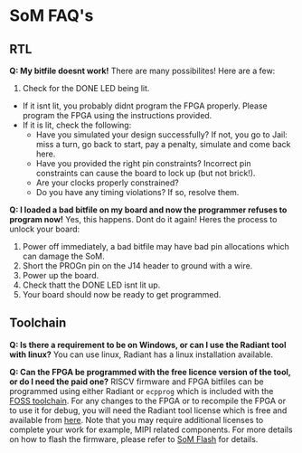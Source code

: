 # SoM FAQ's

## RTL
**Q: My bitfile doesnt work!**
There are many possibilites! Here are a few:
1. Check for the DONE LED being lit. 
  - If it isnt lit, you probably didnt program the FPGA properly. Please program the FPGA using the instructions provided.
  - If it is lit, check the following:
    - Have you simulated your design successfully? If not, you go to Jail: miss a turn, go back to start, pay a penalty, simulate and come back here.
    - Have you provided the right pin constraints? Incorrect pin constraints can cause the board to lock up (but not brick!).
    - Are your clocks properly constrained?
    - Do you have any timing violations? If so, resolve them.

**Q: I loaded a bad bitfile on my board and now the programmer refuses to program now!**
Yes, this happens. Dont do it again! Heres the process to unlock your board:
1. Power off immediately, a bad bitfile may have bad pin allocations which can damage the SoM.
2. Short the PROGn pin on the J14 header to ground with a wire.
3. Power up the board. 
4. Check thatt the DONE LED isnt lit up.
5. Your board should now be ready to get programmed.

## Toolchain
**Q: Is there a requirement to be on Windows, or can I use the Radiant tool with linux?**
You can use linux, Radiant has a linux installation available.

**Q: Can the FPGA be programmed with the free licence version of the tool, or do I need the paid one?** RISCV firmware and FPGA bitfiles can be programmed using either Radiant or `ecpprog` which is included with the [FOSS toolchain](https://github.com/FPGAwars/toolchain-icestorm/releases/). For any changes to the FPGA or to recompile the FPGA or to use it for debug, you will need the Radiant tool license which is free and available from [here](https://www.latticesemi.com/Support/Licensing#requestRadiant). Note that you may require additional licenses to complete your work for example, MIPI related components. For more details on how to flash the firmware, please refer to [SoM Flash](som_flash.md) for details.